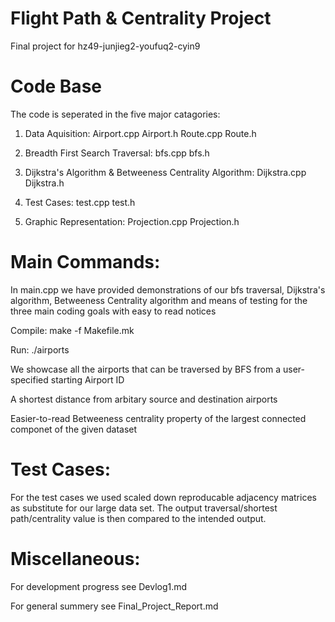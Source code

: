# Flight Path & Centrality Project
Final project for hz49-junjieg2-youfuq2-cyin9

# Code Base

The code is seperated in the five major catagories:
  1. Data Aquisition:
          Airport.cpp Airport.h Route.cpp Route.h
          
  3. Breadth First Search Traversal: 
          bfs.cpp bfs.h
          
  3. Dijkstra's Algorithm & Betweeness Centrality Algorithm:
          Dijkstra.cpp Dijkstra.h
          
  4. Test Cases: 
          test.cpp test.h 

  5. Graphic Representation:
          Projection.cpp Projection.h

# Main Commands:
In main.cpp we have provided demonstrations of our bfs traversal, Dijkstra's algorithm, Betweeness
Centrality algorithm and means of testing for the three main coding goals with easy to read notices 

Compile:  make -f Makefile.mk

Run:            ./airports

We showcase all the airports that can be traversed by BFS from a user-specified starting Airport ID

A shortest distance from arbitary source and destination airports

Easier-to-read Betweeness centrality property of the largest connected componet of the given dataset


# Test Cases:
For the test cases we used scaled down reproducable adjacency matrices as substitute for our large data
set. The output traversal/shortest path/centrality value is then compared to the intended output.

# Miscellaneous:

For development progress see Devlog1.md

For general summery see Final_Project_Report.md
